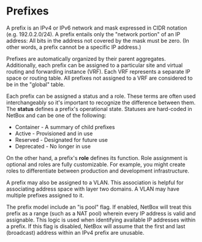 # Prefixes

A prefix is an IPv4 or IPv6 network and mask expressed in CIDR notation (e.g. 192.0.2.0/24). A prefix entails only the "network portion" of an IP address: All bits in the address not covered by the mask must be zero. (In other words, a prefix cannot be a specific IP address.)

Prefixes are automatically organized by their parent aggregates. Additionally, each prefix can be assigned to a particular site and virtual routing and forwarding instance (VRF). Each VRF represents a separate IP space or routing table. All prefixes not assigned to a VRF are considered to be in the "global" table.

Each prefix can be assigned a status and a role. These terms are often used interchangeably so it's important to recognize the difference between them. The **status** defines a prefix's operational state. Statuses are hard-coded in NetBox and can be one of the following:

* Container - A summary of child prefixes
* Active - Provisioned and in use
* Reserved - Designated for future use
* Deprecated - No longer in use

On the other hand, a prefix's **role** defines its function. Role assignment is optional and roles are fully customizable. For example, you might create roles to differentiate between production and development infrastructure.

A prefix may also be assigned to a VLAN. This association is helpful for associating address space with layer two domains. A VLAN may have multiple prefixes assigned to it.

The prefix model include an "is pool" flag. If enabled, NetBox will treat this prefix as a range (such as a NAT pool) wherein every IP address is valid and assignable. This logic is used when identifying available IP addresses within a prefix. If this flag is disabled, NetBox will assume that the first and last (broadcast) address within an IPv4 prefix are unusable.
